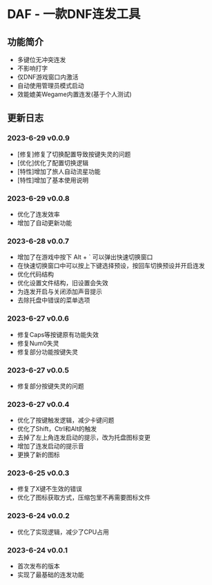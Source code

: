 # DAF - 一款DNF连发工具

## 功能简介
 - 多键位无冲突连发
 - 不影响打字
 - 仅DNF游戏窗口内激活
 - 自动使用管理员模式启动
 - 效能媲美Wegame内置连发(基于个人测试)

## 更新日志
### 2023-6-29 v0.0.9
 - [修复]修复了切换配置导致按键失灵的问题
 - [优化]优化了配置切换逻辑
 - [特性]增加了旅人自动流星功能
 - [特性]增加了基本使用说明

### 2023-6-29 v0.0.8
 - 优化了连发效率
 - 增加了自动更新功能

### 2023-6-28 v0.0.7
 - 增加了在游戏中按下 Alt + ` 可以弹出快速切换窗口
 - 在快速切换窗口中可以按上下键选择预设，按回车切换预设并开启连发
 - 优化代码结构
 - 优化设置文件结构，旧设置会失效
 - 为连发开启与关闭添加声音提示
 - 去除托盘中错误的菜单选项

### 2023-6-27 v0.0.6
 - 修复Caps等按键原有功能失效
 - 修复Num0失灵
 - 修复部分功能按键失灵

### 2023-6-27 v0.0.5
 - 修复部分按键失灵的问题

### 2023-6-27 v0.0.4
 - 优化了按键触发逻辑，减少卡键问题
 - 优化了Shift，Ctrl和Alt的触发
 - 去掉了左上角连发启动的提示，改为托盘图标变更
 - 增加了连发启动的提示音
 - 更换了新的图标

### 2023-6-25 v0.0.3
 - 修复了X键不生效的错误
 - 优化了图标获取方式，压缩包里不再需要图标文件

### 2023-6-24 v0.0.2
 - 优化了实现逻辑，减少了CPU占用

### 2023-6-24 v0.0.1
 - 首次发布的版本
 - 实现了最基础的连发功能
